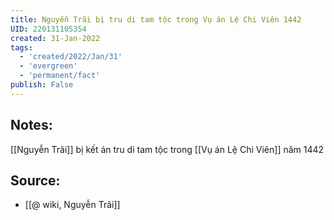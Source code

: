 ```yaml
---
title: Nguyễn Trãi bị tru di tam tộc trong Vụ án Lệ Chi Viên 1442
UID: 220131105354
created: 31-Jan-2022
tags:
  - 'created/2022/Jan/31'
  - 'evergreen'
  - 'permanent/fact'
publish: False
---
```

## Notes:
[[Nguyễn Trãi]] bị kết án tru di tam tộc trong [[Vụ án Lệ Chi Viên]] năm 1442

## Source:
- [[@ wiki, Nguyễn Trãi]]


